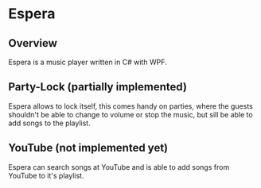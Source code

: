 Espera
======

Overview
--------
Espera is a music player written in C# with WPF.

Party-Lock (partially implemented)
----------
Espera allows to lock itself, this comes handy on parties, where the guests shouldn't be able to change to volume or stop the music, but sill be able to add songs to the playlist.

YouTube (not implemented yet)
-------
Espera can search songs at YouTube and is able to add songs from YouTube to it's playlist.